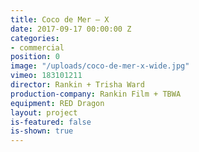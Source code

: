 ```yaml
---
title: Coco de Mer — X
date: 2017-09-17 00:00:00 Z
categories:
- commercial
position: 0
image: "/uploads/coco-de-mer-x-wide.jpg"
vimeo: 183101211
director: Rankin + Trisha Ward
production-company: Rankin Film + TBWA
equipment: RED Dragon
layout: project
is-featured: false
is-shown: true
---
```


